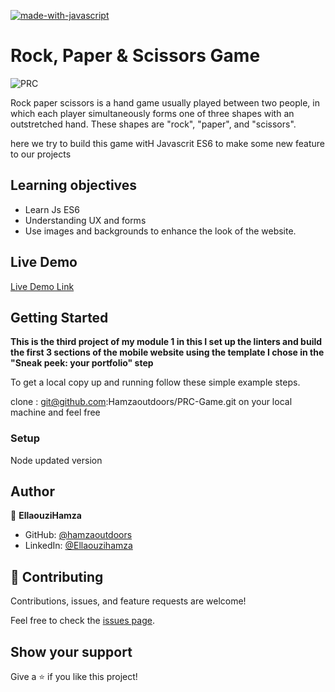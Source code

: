 [![made-with-javascript](https://img.shields.io/badge/Made%20with-JavaScript-1f425f.svg)](https://www.javascript.com)
# Rock, Paper & Scissors Game 


![PRC](https://user-images.githubusercontent.com/80895497/126082957-6ac12260-8fa6-4264-bcdd-ea372aa57c0f.PNG)



Rock paper scissors is a hand game usually played between two people, in which each player simultaneously forms one of three shapes with an outstretched hand. These shapes are "rock", "paper", and "scissors".

here we try to build this game witH Javascrit ES6 to make some new feature to our projects


## Learning objectives

- Learn Js ES6
- Understanding UX and forms
- Use images and backgrounds to enhance the look of the website.


## Live Demo

[Live Demo Link](https://hamzaoutdoors.github.io/PRC-Game//)

## Getting Started

**This is the third project of my module 1 in this I set up the linters and build the first 3 sections of the mobile website using the template I chose in the "Sneak peek: your portfolio" step**

To get a local copy up and running follow these simple example steps.

clone : git@github.com:Hamzaoutdoors/PRC-Game.git on your local machine and feel free

### Setup

Node updated version

## Author

👤 **EllaouziHamza**

- GitHub: [@hamzaoutdoors](https://github.com/Hamzaoutdoors)
- LinkedIn: [@Ellaouzihamza](https://www.linkedin.com/in/hamza-ellaouzi-137a45b8/)

## 🤝 Contributing

Contributions, issues, and feature requests are welcome!

Feel free to check the [issues page](https://github.com/Hamzaoutdoors/PRC-Game/issues).

## Show your support

Give a ⭐️ if you like this project!

